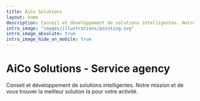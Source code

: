 ```yaml
---
title: AiCo Solutions
layout: home
description: Conseil et développement de solutions intelligentes. Notre mission et de vous trouver la meilleur solution Ia pour votre activité. 
intro_image: "images/illustrations/pointing.svg"
intro_image_absolute: true
intro_image_hide_on_mobile: true
---
```


# AiCo Solutions - Service agency

Conseil et développement de solutions intelligentes. Notre mission et de vous trouver la meilleur solution Ia pour votre activité. 
